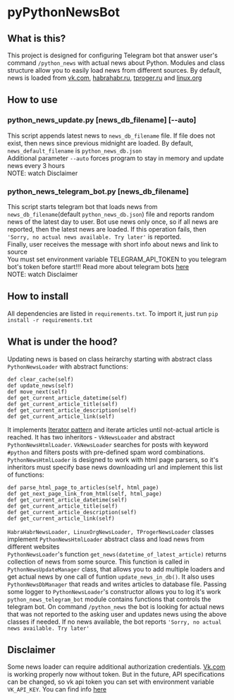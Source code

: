 # pyPythonNewsBot

## What is this?  
This project is designed for configuring Telegram bot that answer user's command ```/python_news``` with actual news about Python. Modules and class structure allow you to easily load news from different sources. By default, news is loaded from [vk.com](https://vk.com), [habrahabr.ru](https://habrahabr.ru/hub/python/), [tproger.ru](https://tproger.ru/tag/python/) and [linux.org](https://www.linux.org.ru/tag/python?section=1)  

## How to use

### python_news_update.py [news_db_filename] [--auto] 
This script appends latest news to ```news_db_filename``` file. If file does not exist, then news since previous midnight are loaded. By default, ```news_default_filename``` is ```python_news_db.json```  
Additional parameter ```--auto``` forces program to stay in memory and update news every 3 hours  
NOTE: watch Disclaimer

### python_news_telegram_bot.py [news_db_filename]
This script starts telegram bot that loads news from ```news_db_filename```(default ```python_news_db.json```) file and reports random news of the latest day to user. Bot use news only once, so if all news are reported, then the latest news are loaded. If this operation fails, then ```'Sorry, no actual news available. Try later'``` is reported.  
Finally, user receives the message with short info about news and link to source  
You must set environment variable TELEGRAM_API_TOKEN to you telegram bot's token before start!!! Read more about telegram bots [here](https://core.telegram.org/bots)  
NOTE: watch Disclaimer

## How to install  
All dependencies are listed in ```requirements.txt```. To import it, just run ```pip install -r requirements.txt``` 

## What is under the hood?
Updating news is based on class heirarchy starting with abstract class ```PythonNewsLoader``` with abstract functions:  
```
def clear_cache(self)
def update_news(self)
def move_next(self)
def get_current_article_datetime(self)
def get_current_article_title(self)
def get_current_article_description(self)
def get_current_article_link(self)
```
It implements [Iterator pattern](https://en.wikipedia.org/wiki/Iterator_pattern) and iterate articles until not-actual article is reached. It has two inheritors - ```VkNewsLoader``` and abstract ```PythonNewsHtmlLoader```. ```VkNewsLoader``` searches for posts with keyword ```#python``` and filters posts with pre-defined spam word combinations. ```PythonNewsHtmlLoader``` is designed to work with html page parsers, so it's inheritors must specify base news downloading url and implement this list of functions: 
```
def parse_html_page_to_articles(self, html_page)
def get_next_page_link_from_html(self, html_page)
def get_current_article_datetime(self)
def get_current_article_title(self)
def get_current_article_description(self)
def get_current_article_link(self)
```
```HabraHabrNewsLoader, LinuxOrgNewsLoader, TProgerNewsLoader``` classes implement ```PythonNewsHtmlLoader``` abstract class and load news from different websites  
 ```PythonNewsLoader```'s function ```get_news(datetime_of_latest_article)``` returns collection of news from some source. This function is called in ```PythonNewsUpdateManager``` class, that allows you to add multiple loaders and get actual news by one call of funtion ```update_news_in_db()```. It also uses ```PythonNewsDbManager``` that reads and writes articles to database file. Passing some logger to ```PythonNewsLoader```'s constructor allows you to log it's work  
 ```python_news_telegram_bot``` module contains functions that controls the telegram bot. On command ```/python_news``` the bot is looking for actual news that was not reported to the asking user and updates news using the above classes if needed. If no news available, the bot reports ```'Sorry, no actual news available. Try later'```  

## Disclaimer
Some news loader can require additional authorization credentials. [Vk.com](https://vk.com) is working properly now without token. But in the future, API specifications can be changed, so vk api token you can set with environment variable ```VK_API_KEY```. You can find info [here](https://vk.com/dev/access_token)  
